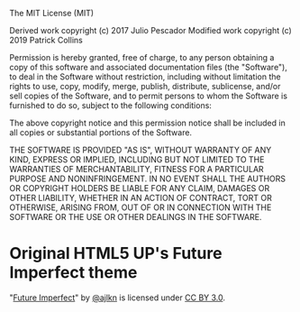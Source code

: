 The MIT License (MIT)

Derived work copyright (c) 2017 Julio Pescador
Modified work copyright (c) 2019 Patrick Collins

Permission is hereby granted, free of charge, to any person obtaining a copy of
this software and associated documentation files (the "Software"), to deal in
the Software without restriction, including without limitation the rights to
use, copy, modify, merge, publish, distribute, sublicense, and/or sell copies of
the Software, and to permit persons to whom the Software is furnished to do so,
subject to the following conditions:

The above copyright notice and this permission notice shall be included in all
copies or substantial portions of the Software.

THE SOFTWARE IS PROVIDED "AS IS", WITHOUT WARRANTY OF ANY KIND, EXPRESS OR
IMPLIED, INCLUDING BUT NOT LIMITED TO THE WARRANTIES OF MERCHANTABILITY, FITNESS
FOR A PARTICULAR PURPOSE AND NONINFRINGEMENT. IN NO EVENT SHALL THE AUTHORS OR
COPYRIGHT HOLDERS BE LIABLE FOR ANY CLAIM, DAMAGES OR OTHER LIABILITY, WHETHER
IN AN ACTION OF CONTRACT, TORT OR OTHERWISE, ARISING FROM, OUT OF OR IN
CONNECTION WITH THE SOFTWARE OR THE USE OR OTHER DEALINGS IN THE SOFTWARE.



Original HTML5 UP's Future Imperfect theme
================================================================================

"[Future Imperfect](https://html5up.net/future-imperfect)" by
[@ajlkn](https://github.com/ajlkn) is licensed under
[CC BY 3.0](https://creativecommons.org/licenses/by/3.0/).
